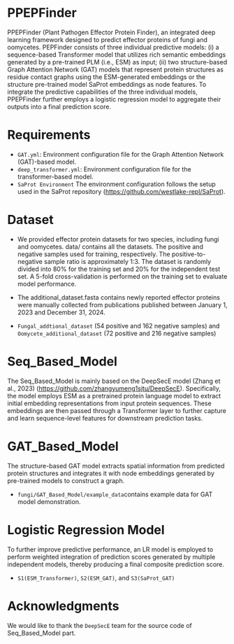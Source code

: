 # PPEPFinder
PPEPFinder (Plant Pathogen Effector Protein Finder), an integrated deep learning framework designed to predict effector proteins of fungi and oomycetes. PEPFinder consists of three individual predictive models: (i) a sequence-based Transformer model that utilizes rich semantic embeddings generated by a pre-trained PLM (i.e., ESM) as input; (ii) two structure-based Graph Attention Network (GAT) models that represent protein structures as residue contact graphs using the ESM-generated embeddings or the structure pre-trained model SaProt embeddings as node features. To integrate the predictive capabilities of the three individual models, PPEPFinder further employs a logistic regression model to aggregate their outputs into a final prediction score.
# Requirements
- `GAT.yml`: Environment configuration file for the Graph Attention Network (GAT)-based model.
- `deep_transformer.yml`: Environment configuration file for the transformer-based model.
- `SaProt Environment` The environment configuration follows the setup used in the SaProt repository (https://github.com/westlake-repl/SaProt).   
# Dataset
- We provided effector protein datasets for two species, including fungi and oomycetes. data/ contains all the datasets.
The positive and negative samples used for training, respectively. The positive-to-negative sample ratio is approximately 1:3. The dataset is randomly divided into 80% for the training set and 20% for the independent test set. A 5-fold cross-validation is performed on the training set to evaluate model performance. 

- The additional_dataset.fasta contains newly reported effector proteins were manually collected from publications published between January 1, 2023 and December 31, 2024.

- `Fungal_addtional_dataset` (54 positive and 162 negative samples) and `Oomycete_additional_dataset` (72 positive and 216 negative samples)
# Seq_Based_Model
The Seq_Based_Model is mainly based on the DeepSecE model (Zhang et al., 2023) (https://github.com/zhangyumeng1sjtu/DeepSecE). 
Specifically, the model employs ESM as a pretrained protein language model to extract initial embedding representations from input protein sequences. These embeddings are then passed through a Transformer layer to further capture and learn sequence-level features for downstream prediction tasks.
# GAT_Based_Model
The structure-based GAT model extracts spatial information from predicted protein structures and integrates it with node embeddings generated by pre-trained models to construct a graph.
- `fungi/GAT_Based_Model/example_data`contains example data for GAT model demonstration.
# Logistic Regression Model
To further improve predictive performance, an LR model is employed to perform weighted integration of prediction scores generated by multiple independent models, thereby producing a final composite prediction score. 
- `S1(ESM_Transformer)`, `S2(ESM_GAT)`, and `S3(SaProt_GAT)`
# Acknowledgments
We would like to thank the `DeepSecE` team for the source code of Seq_Based_Model part.

